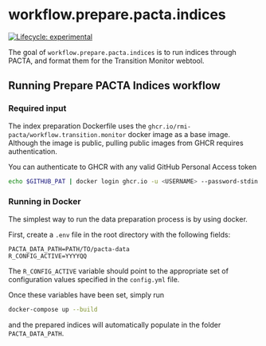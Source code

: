 # workflow.prepare.pacta.indices

<!-- badges: start -->

[![Lifecycle:
experimental](https://img.shields.io/badge/lifecycle-experimental-orange.svg)](https://lifecycle.r-lib.org/articles/stages.html#experimental) 
<!-- badges: end -->

The goal of `workflow.prepare.pacta.indices` is to run indices through PACTA, 
and format them for the Transition Monitor webtool. 

## Running Prepare PACTA Indices workflow  

### Required input

The index preparation Dockerfile uses the `ghcr.io/rmi-pacta/workflow.transition.monitor` docker image as a base image.
Although the image is public, pulling public images from GHCR requires authentication.

You can authenticate to GHCR with any valid GitHub Personal Access token

``` bash
echo $GITHUB_PAT | docker login ghcr.io -u <USERNAME> --password-stdin
```

### Running in Docker
The simplest way to run the data preparation process is by using docker. 

First, create a `.env` file in the root directory with the following fields: 

``` env
PACTA_DATA_PATH=PATH/TO/pacta-data
R_CONFIG_ACTIVE=YYYYQQ
```
The `R_CONFIG_ACTIVE` variable should point to the appropriate set of 
configuration values specified in the `config.yml` file. 

Once these variables have been set, simply run 

``` bash
docker-compose up --build
```

and the prepared indices will automatically populate in the folder 
`PACTA_DATA_PATH`.
